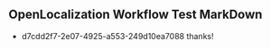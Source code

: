## OpenLocalization Workflow Test MarkDown
* d7cdd2f7-2e07-4925-a553-249d10ea7088 thanks!

<!--HONumber=Sep16_HO1-->


